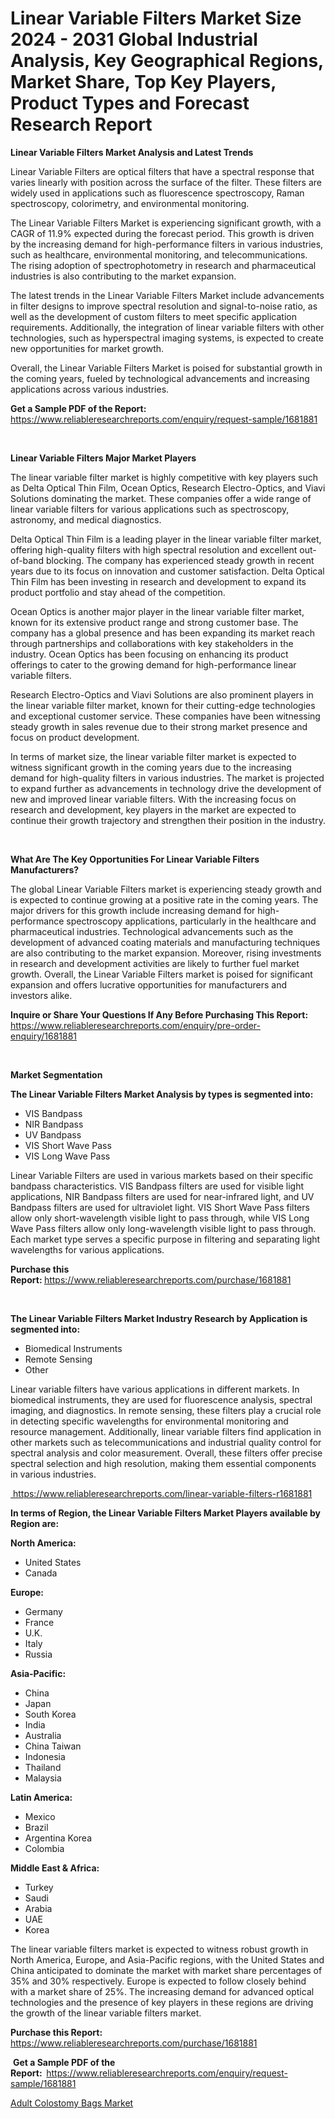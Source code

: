 <p><h1>Linear Variable Filters Market Size 2024 - 2031 Global Industrial Analysis, Key Geographical Regions, Market Share, Top Key Players, Product Types and Forecast Research Report</h1></p><p><strong>Linear Variable Filters Market Analysis and Latest Trends</strong></p>
<p><p>Linear Variable Filters are optical filters that have a spectral response that varies linearly with position across the surface of the filter. These filters are widely used in applications such as fluorescence spectroscopy, Raman spectroscopy, colorimetry, and environmental monitoring.</p><p>The Linear Variable Filters Market is experiencing significant growth, with a CAGR of 11.9% expected during the forecast period. This growth is driven by the increasing demand for high-performance filters in various industries, such as healthcare, environmental monitoring, and telecommunications. The rising adoption of spectrophotometry in research and pharmaceutical industries is also contributing to the market expansion.</p><p>The latest trends in the Linear Variable Filters Market include advancements in filter designs to improve spectral resolution and signal-to-noise ratio, as well as the development of custom filters to meet specific application requirements. Additionally, the integration of linear variable filters with other technologies, such as hyperspectral imaging systems, is expected to create new opportunities for market growth.</p><p>Overall, the Linear Variable Filters Market is poised for substantial growth in the coming years, fueled by technological advancements and increasing applications across various industries.</p></p>
<p><strong>Get a Sample PDF of the Report:&nbsp;</strong> <a href="https://www.reliableresearchreports.com/enquiry/request-sample/1681881">https://www.reliableresearchreports.com/enquiry/request-sample/1681881</a></p>
<p>&nbsp;</p>
<p><strong>Linear Variable Filters Major Market Players</strong></p>
<p><p>The linear variable filter market is highly competitive with key players such as Delta Optical Thin Film, Ocean Optics, Research Electro-Optics, and Viavi Solutions dominating the market. These companies offer a wide range of linear variable filters for various applications such as spectroscopy, astronomy, and medical diagnostics.</p><p>Delta Optical Thin Film is a leading player in the linear variable filter market, offering high-quality filters with high spectral resolution and excellent out-of-band blocking. The company has experienced steady growth in recent years due to its focus on innovation and customer satisfaction. Delta Optical Thin Film has been investing in research and development to expand its product portfolio and stay ahead of the competition.</p><p>Ocean Optics is another major player in the linear variable filter market, known for its extensive product range and strong customer base. The company has a global presence and has been expanding its market reach through partnerships and collaborations with key stakeholders in the industry. Ocean Optics has been focusing on enhancing its product offerings to cater to the growing demand for high-performance linear variable filters.</p><p>Research Electro-Optics and Viavi Solutions are also prominent players in the linear variable filter market, known for their cutting-edge technologies and exceptional customer service. These companies have been witnessing steady growth in sales revenue due to their strong market presence and focus on product development.</p><p>In terms of market size, the linear variable filter market is expected to witness significant growth in the coming years due to the increasing demand for high-quality filters in various industries. The market is projected to expand further as advancements in technology drive the development of new and improved linear variable filters. With the increasing focus on research and development, key players in the market are expected to continue their growth trajectory and strengthen their position in the industry.</p></p>
<p>&nbsp;</p>
<p><strong>What Are The Key Opportunities For Linear Variable Filters Manufacturers?</strong></p>
<p><p>The global Linear Variable Filters market is experiencing steady growth and is expected to continue growing at a positive rate in the coming years. The major drivers for this growth include increasing demand for high-performance spectroscopy applications, particularly in the healthcare and pharmaceutical industries. Technological advancements such as the development of advanced coating materials and manufacturing techniques are also contributing to the market expansion. Moreover, rising investments in research and development activities are likely to further fuel market growth. Overall, the Linear Variable Filters market is poised for significant expansion and offers lucrative opportunities for manufacturers and investors alike.</p></p>
<p><strong>Inquire or Share Your Questions If Any Before Purchasing This Report:</strong> <a href="https://www.reliableresearchreports.com/enquiry/pre-order-enquiry/1681881">https://www.reliableresearchreports.com/enquiry/pre-order-enquiry/1681881</a></p>
<p>&nbsp;</p>
<p><strong>Market Segmentation</strong></p>
<p><strong>The Linear Variable Filters Market Analysis by types is segmented into:</strong></p>
<p><ul><li>VIS Bandpass</li><li>NIR Bandpass</li><li>UV Bandpass</li><li>VIS Short Wave Pass</li><li>VIS Long Wave Pass</li></ul></p>
<p><p>Linear Variable Filters are used in various markets based on their specific bandpass characteristics. VIS Bandpass filters are used for visible light applications, NIR Bandpass filters are used for near-infrared light, and UV Bandpass filters are used for ultraviolet light. VIS Short Wave Pass filters allow only short-wavelength visible light to pass through, while VIS Long Wave Pass filters allow only long-wavelength visible light to pass through. Each market type serves a specific purpose in filtering and separating light wavelengths for various applications.</p></p>
<p><strong>Purchase this Report:&nbsp;</strong><a href="https://www.reliableresearchreports.com/purchase/1681881">https://www.reliableresearchreports.com/purchase/1681881</a></p>
<p>&nbsp;</p>
<p><strong>The Linear Variable Filters Market Industry Research by Application is segmented into:</strong></p>
<p><ul><li>Biomedical Instruments</li><li>Remote Sensing</li><li>Other</li></ul></p>
<p><p>Linear variable filters have various applications in different markets. In biomedical instruments, they are used for fluorescence analysis, spectral imaging, and diagnostics. In remote sensing, these filters play a crucial role in detecting specific wavelengths for environmental monitoring and resource management. Additionally, linear variable filters find application in other markets such as telecommunications and industrial quality control for spectral analysis and color measurement. Overall, these filters offer precise spectral selection and high resolution, making them essential components in various industries.</p></p>
<p><a href="https://www.reliableresearchreports.com/linear-variable-filters-r1681881">&nbsp;https://www.reliableresearchreports.com/linear-variable-filters-r1681881</a></p>
<p><strong>In terms of Region, the Linear Variable Filters Market Players available by Region are:</strong></p>
<p>
    <p> <strong> North America: </strong>
        <ul>
            <li>United States</li>
            <li>Canada</li>
        </ul>
        </p> 
    <p> <strong> Europe: </strong>
        <ul>
            <li>Germany</li>
            <li>France</li>
            <li>U.K.</li>
            <li>Italy</li>
            <li>Russia</li>
        </ul>
        </p> 
    <p> <strong> Asia-Pacific: </strong>
        <ul>
            <li>China</li>
            <li>Japan</li>
            <li>South Korea</li>
            <li>India</li>
            <li>Australia</li>
            <li>China Taiwan</li>
            <li>Indonesia</li>
            <li>Thailand</li>
            <li>Malaysia</li>
        </ul>
        </p> 
    <p> <strong> Latin America: </strong>
        <ul>
            <li>Mexico</li>
            <li>Brazil</li>
            <li>Argentina Korea</li>
            <li>Colombia</li>
        </ul>
        </p> 
    <p> <strong> Middle East & Africa: </strong>
        <ul>
            <li>Turkey</li>
            <li>Saudi</li>
            <li>Arabia</li>
            <li>UAE</li>
            <li>Korea</li>
        </ul>
    </p>
    </p>
<p><p>The linear variable filters market is expected to witness robust growth in North America, Europe, and Asia-Pacific regions, with the United States and China anticipated to dominate the market with market share percentages of 35% and 30% respectively. Europe is expected to follow closely behind with a market share of 25%. The increasing demand for advanced optical technologies and the presence of key players in these regions are driving the growth of the linear variable filters market.</p></p>
<p><strong>Purchase this Report: </strong><a href="https://www.reliableresearchreports.com/purchase/1681881">https://www.reliableresearchreports.com/purchase/1681881</a></p>
<p>&nbsp;<strong>Get a Sample PDF of the Report:&nbsp;&nbsp;</strong><a href="https://www.reliableresearchreports.com/enquiry/request-sample/1681881">https://www.reliableresearchreports.com/enquiry/request-sample/1681881</a></p>
<p><strong></strong></p>
<p><p><a href="https://frill-swim-3cd.notion.site/Adult-Colostomy-Bags-Market-Size-CAGR-Trends-2024-2030-c52fbea681c041fe99f5416042da0248">Adult Colostomy Bags Market</a></p></p>
